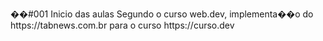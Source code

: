 ��# 0 0 1   I n i c i o   d a s   a u l a s 
 
 S e g u n d o   o   c u r s o   w e b . d e v ,   i m p l e m e n t a � � o   d o   h t t p s : / / t a b n e w s . c o m . b r   p a r a   o   c u r s o   h t t p s : / / c u r s o . d e v 
 
 
 
 
 
 
